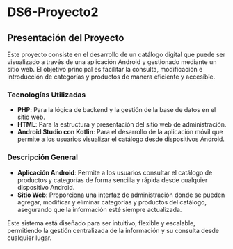 # DS6-Proyecto2

## Presentación del Proyecto

Este proyecto consiste en el desarrollo de un catálogo digital que puede ser visualizado a través de una aplicación Android y gestionado mediante un sitio web. El objetivo principal es facilitar la consulta, modificación e introducción de categorías y productos de manera eficiente y accesible.

### Tecnologías Utilizadas
- **PHP**: Para la lógica de backend y la gestión de la base de datos en el sitio web.
- **HTML**: Para la estructura y presentación del sitio web de administración.
- **Android Studio con Kotlin**: Para el desarrollo de la aplicación móvil que permite a los usuarios visualizar el catálogo desde dispositivos Android.

### Descripción General
- **Aplicación Android**: Permite a los usuarios consultar el catálogo de productos y categorías de forma sencilla y rápida desde cualquier dispositivo Android.
- **Sitio Web**: Proporciona una interfaz de administración donde se pueden agregar, modificar y eliminar categorías y productos del catálogo, asegurando que la información esté siempre actualizada.

Este sistema está diseñado para ser intuitivo, flexible y escalable, permitiendo la gestión centralizada de la información y su consulta desde cualquier lugar.